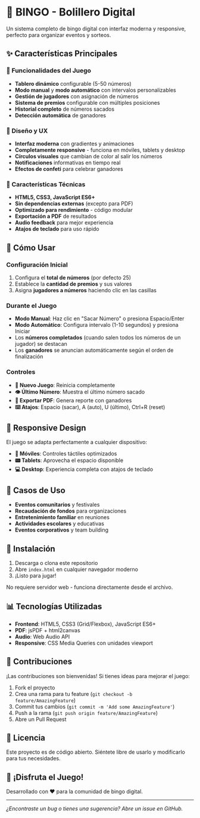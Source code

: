 # 🎰 BINGO - Bolillero Digital

Un sistema completo de bingo digital con interfaz moderna y responsive, perfecto para organizar eventos y sorteos.

## ✨ Características Principales

### 🎯 Funcionalidades del Juego
- **Tablero dinámico** configurable (5-50 números)
- **Modo manual** y **modo automático** con intervalos personalizables
- **Gestión de jugadores** con asignación de números
- **Sistema de premios** configurable con múltiples posiciones
- **Historial completo** de números sacados
- **Detección automática** de ganadores

### 🎨 Diseño y UX
- **Interfaz moderna** con gradientes y animaciones
- **Completamente responsive** - funciona en móviles, tablets y desktop
- **Círculos visuales** que cambian de color al salir los números
- **Notificaciones** informativas en tiempo real
- **Efectos de confeti** para celebrar ganadores

### 🔧 Características Técnicas
- **HTML5, CSS3, JavaScript ES6+** 
- **Sin dependencias externas** (excepto para PDF)
- **Optimizado para rendimiento** - código modular
- **Exportación a PDF** de resultados
- **Audio feedback** para mejor experiencia
- **Atajos de teclado** para uso rápido

## 🚀 Cómo Usar

### Configuración Inicial
1. Configura el **total de números** (por defecto 25)
2. Establece la **cantidad de premios** y sus valores
3. Asigna **jugadores a números** haciendo clic en las casillas

### Durante el Juego
- **Modo Manual**: Haz clic en "Sacar Número" o presiona Espacio/Enter
- **Modo Automático**: Configura intervalo (1-10 segundos) y presiona Iniciar
- Los **números completados** (cuando salen todos los números de un jugador) se destacan
- Los **ganadores** se anuncian automáticamente según el orden de finalización

### Controles
- **🔄 Nuevo Juego**: Reinicia completamente
- **👁️ Último Número**: Muestra el último número sacado
- **📄 Exportar PDF**: Genera reporte con ganadores
- **⌨️ Atajos**: Espacio (sacar), A (auto), U (último), Ctrl+R (reset)

## 📱 Responsive Design

El juego se adapta perfectamente a cualquier dispositivo:
- **📱 Móviles**: Controles táctiles optimizados
- **📟 Tablets**: Aprovecha el espacio disponible  
- **💻 Desktop**: Experiencia completa con atajos de teclado

## 🎯 Casos de Uso

- **Eventos comunitarios** y festivales
- **Recaudación de fondos** para organizaciones
- **Entretenimiento familiar** en reuniones
- **Actividades escolares** y educativas
- **Eventos corporativos** y team building

## 🔧 Instalación

1. Descarga o clona este repositorio
2. Abre `index.html` en cualquier navegador moderno
3. ¡Listo para jugar!

No requiere servidor web - funciona directamente desde el archivo.

## 📊 Tecnologías Utilizadas

- **Frontend**: HTML5, CSS3 (Grid/Flexbox), JavaScript ES6+
- **PDF**: jsPDF + html2canvas
- **Audio**: Web Audio API
- **Responsive**: CSS Media Queries con unidades viewport

## 🤝 Contribuciones

¡Las contribuciones son bienvenidas! Si tienes ideas para mejorar el juego:

1. Fork el proyecto
2. Crea una rama para tu feature (`git checkout -b feature/AmazingFeature`)
3. Commit tus cambios (`git commit -m 'Add some AmazingFeature'`)
4. Push a la rama (`git push origin feature/AmazingFeature`)
5. Abre un Pull Request

## 📄 Licencia

Este proyecto es de código abierto. Siéntete libre de usarlo y modificarlo para tus necesidades.

## 🎉 ¡Disfruta el Juego!

Desarrollado con ❤️ para la comunidad de bingo digital.

---

*¿Encontraste un bug o tienes una sugerencia? Abre un issue en GitHub.*
